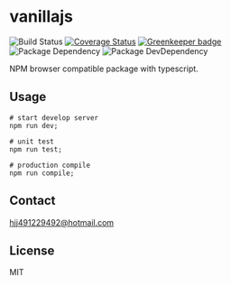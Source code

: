 # vanillajs

![Build Status](https://img.shields.io/travis/coco-template/vanillajs/master.svg?style=flat)
[![Coverage Status](https://coveralls.io/repos/github/coco-template/vanillajs/badge.svg?branch=master)](https://coveralls.io/github/coco-template/vanillajs?branch=master)
[![Greenkeeper badge](https://badges.greenkeeper.io/coco-template/vanillajs.svg)](https://greenkeeper.io/)
![Package Dependency](https://david-dm.org/coco-template/vanillajs.svg?style=flat)
![Package DevDependency](https://david-dm.org/coco-template/vanillajs/dev-status.svg?style=flat)

NPM browser compatible package with typescript.

## Usage

```shell
# start develop server
npm run dev;

# unit test
npm run test;

# production compile
npm run compile;
```

## Contact

hjj491229492@hotmail.com

## License

MIT
